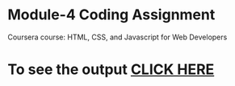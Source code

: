 

# Module-4 Coding Assignment

Coursera course: HTML, CSS, and Javascript for Web Developers

# To see the output [CLICK HERE](https://github.com/ramrockety/online-courses-learning/blob/master/Coursera-HTML-CSS-and-JavaScript-for-Web-Developers-master/Assignments/module-4/index.html)

